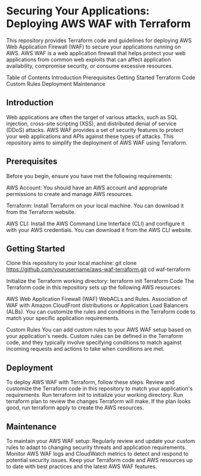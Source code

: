 #                                                       Securing Your Applications: Deploying AWS WAF with Terraform

This repository provides Terraform code and guidelines for deploying AWS Web Application Firewall (WAF) to secure your applications running on AWS. AWS WAF is a web application firewall that helps protect your web applications from common web exploits that can affect application availability, compromise security, or consume excessive resources.

Table of Contents
Introduction
Prerequisites
Getting Started
Terraform Code
Custom Rules
Deployment
Maintenance

## Introduction
Web applications are often the target of various attacks, such as SQL injection, cross-site scripting (XSS), and distributed denial of service (DDoS) attacks. AWS WAF provides a set of security features to protect your web applications and APIs against these types of attacks. This repository aims to simplify the deployment of AWS WAF using Terraform.

## Prerequisites
Before you begin, ensure you have met the following requirements:

AWS Account: You should have an AWS account and appropriate permissions to create and manage AWS resources.

Terraform: Install Terraform on your local machine. You can download it from the Terraform website.

AWS CLI: Install the AWS Command Line Interface (CLI) and configure it with your AWS credentials. You can download it from the AWS CLI website.

## Getting Started
Clone this repository to your local machine:
git clone https://github.com/yourusername/aws-waf-terraform.git
cd waf-terraform

Initialize the Terraform working directory:
terraform init
Terraform Code
The Terraform code in this repository sets up the following AWS resources:

AWS Web Application Firewall (WAF) WebACLs and Rules.
Association of WAF with Amazon CloudFront distributions or Application Load Balancers (ALBs).
You can customize the rules and conditions in the Terraform code to match your specific application requirements.

Custom Rules
You can add custom rules to your AWS WAF setup based on your application's needs. Custom rules can be defined in the Terraform code, and they typically involve specifying conditions to match against incoming requests and actions to take when conditions are met.

## Deployment
To deploy AWS WAF with Terraform, follow these steps:
Review and customize the Terraform code in this repository to match your application's requirements.
Run terraform init to initialize your working directory.
Run terraform plan to review the changes Terraform will make.
If the plan looks good, run terraform apply to create the AWS resources.

## Maintenance
To maintain your AWS WAF setup:
Regularly review and update your custom rules to adapt to changing security threats and application requirements.
Monitor AWS WAF logs and CloudWatch metrics to detect and respond to potential security issues.
Keep your Terraform code and AWS resources up to date with best practices and the latest AWS WAF features.